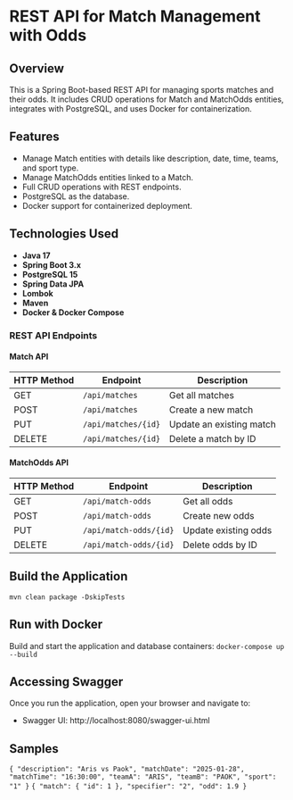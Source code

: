 # REST API for Match Management with Odds
## Overview
This is a Spring Boot-based REST API for managing sports matches and their odds. 
It includes CRUD operations for Match and MatchOdds entities, integrates with PostgreSQL, and uses Docker for containerization.
## Features
- Manage Match entities with details like description, date, time, teams, and sport type.
- Manage MatchOdds entities linked to a Match.
- Full CRUD operations with REST endpoints.
- PostgreSQL as the database.
- Docker support for containerized deployment.
## Technologies Used
- **Java 17**
- **Spring Boot 3.x**
- **PostgreSQL 15**
- **Spring Data JPA**
- **Lombok**
- **Maven**
- **Docker & Docker Compose**

### REST API Endpoints

#### Match API
| HTTP Method | Endpoint            | Description                |
|-------------|---------------------|----------------------------|
| GET         | `/api/matches`      | Get all matches            |
| POST        | `/api/matches`      | Create a new match         |
| PUT         | `/api/matches/{id}` | Update an existing match   |
| DELETE      | `/api/matches/{id}` | Delete a match by ID       |

#### MatchOdds API
| HTTP Method | Endpoint               | Description                |
|-------------|------------------------|----------------------------|
| GET         | `/api/match-odds`      | Get all odds               |
| POST        | `/api/match-odds`      | Create new odds            |
| PUT         | `/api/match-odds/{id}` | Update existing odds       |
| DELETE      | `/api/match-odds/{id}` | Delete odds by ID          |

## Build the Application
`mvn clean package -DskipTests`
## Run with Docker
Build and start the application and database containers: `docker-compose up --build`
## Accessing Swagger
Once you run the application, open your browser and navigate to:
- Swagger UI: http://localhost:8080/swagger-ui.html
## Samples
`{
  "description": "Aris vs Paok",
  "matchDate": "2025-01-28",
  "matchTime": "16:30:00",
  "teamA": "ARIS",
  "teamB": "PAOK",
  "sport": "1"
}`
`{
  "match": {
    "id": 1
  },
  "specifier": "2",
  "odd": 1.9
}`

